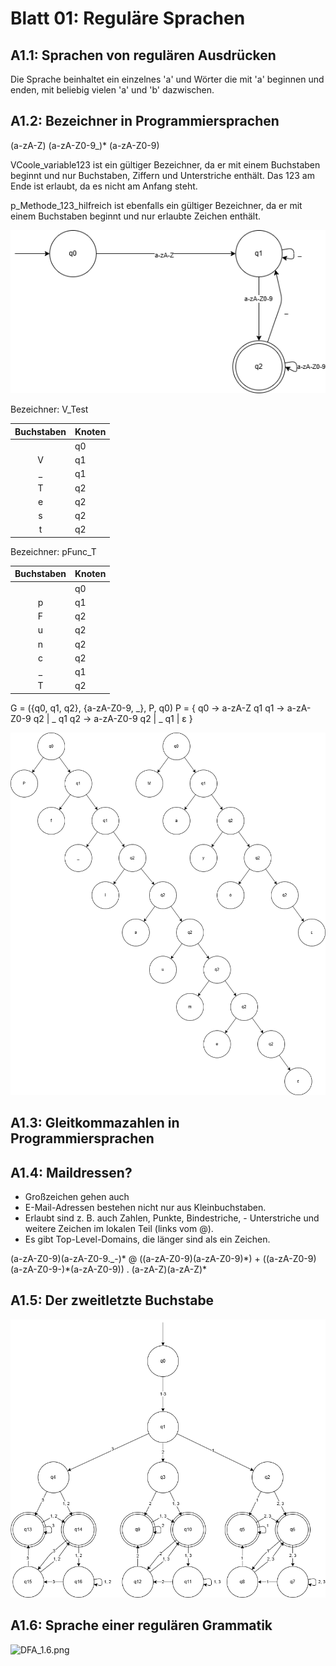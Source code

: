 # Blatt 01: Reguläre Sprachen

## A1.1: Sprachen von regulären Ausdrücken

Die Sprache beinhaltet ein einzelnes 'a' und Wörter die mit 'a' beginnen und enden, mit beliebig vielen 'a' und 'b' dazwischen.

## A1.2: Bezeichner in Programmiersprachen

(a-zA-Z) (a-zA-Z0-9_)* (a-zA-Z0-9)

VCoole_variable123 ist ein gültiger Bezeichner, da er mit einem Buchstaben beginnt und nur Buchstaben, Ziffern und Unterstriche enthält. Das 123 am Ende ist erlaubt, da es nicht am Anfang steht.

p_Methode_123_hilfreich ist ebenfalls ein gültiger Bezeichner, da er mit einem Buchstaben beginnt und nur erlaubte Zeichen enthält.

![DFA_1.2.png](DFA_1.2.png)

Bezeichner: V_Test

| Buchstaben | Knoten |
|:----------:|--------|
|            | q0     |
| V          | q1     |
| _          | q1     |
| T          | q2     |
| e          | q2     |
| s          | q2     |
| t          | q2     |

Bezeichner: pFunc_T

| Buchstaben | Knoten |
|:----------:|--------|
|            | q0     |
| p          | q1     |
| F          | q2     |
| u          | q2     |
| n          | q2     |
| c          | q2     |
| _          | q1     |
| T          | q2     |

G = ({q0, q1, q2}, {a-zA-Z0-9, _}, P, q0)
P = {
    q0 -> a-zA-Z q1
    q1 -> a-zA-Z0-9 q2 | \_ q1
    q2 -> a-zA-Z0-9 q2 | \_ q1 | ε
}

![ALB.png](ALB.png)

## A1.3: Gleitkommazahlen in Programmiersprachen

## A1.4: Maildressen?

- Großzeichen gehen auch
- E-Mail-Adressen bestehen nicht nur aus Kleinbuchstaben.
- Erlaubt sind z. B. auch Zahlen, Punkte, Bindestriche, - Unterstriche und weitere Zeichen im lokalen Teil (links vom @).
- Es gibt Top-Level-Domains, die länger sind als ein Zeichen.

(a-zA-Z0-9)(a-zA-Z0-9._-)\* @ ((a-zA-Z0-9)(a-zA-Z0-9)\*) + ((a-zA-Z0-9)(a-zA-Z0-9-)\*(a-zA-Z0-9)) \. (a-zA-Z)(a-zA-Z)*

## A1.5: Der zweitletzte Buchstabe

![DFA_1.5.png](DFA_1.5.png)

## A1.6: Sprache einer regulären Grammatik

![DFA_1.6.png](1.6.png)

